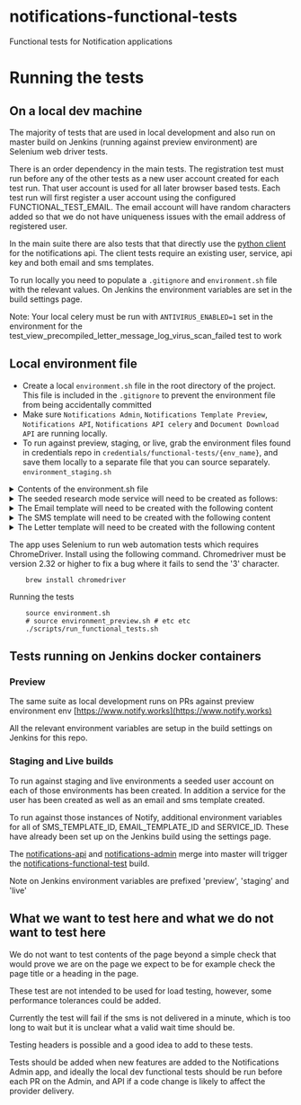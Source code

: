 # notifications-functional-tests
Functional tests for Notification applications

# Running the tests

## On a local dev machine

The majority of tests that are used in local development and also run on master build on Jenkins (running against preview environment) are Selenium web driver tests.

There is an order dependency in the main tests. The registration test must run before any of the other tests as a new user account created for each test run. That user account is used for all later browser based tests. Each test run will first register a user account using the configured FUNCTIONAL_TEST_EMAIL. The email account will have random characters added so that we do not have uniqueness issues with the email address of registered user.

In the main suite there are also tests that that directly use the [python client](https://github.com/alphagov/notifications-python-client) for the notifications api. The client tests require an existing user, service, api key and both email and sms templates.

To run locally you need to populate a `.gitignore` and `environment.sh` file with the relevant values. On Jenkins the environment variables are set in the build settings page.

Note: Your local celery must be run with `ANTIVIRUS_ENABLED=1` set in the environment for the test_view_precompiled_letter_message_log_virus_scan_failed test to work

## Local environment file

- Create a local `environment.sh` file in the root directory of the project.
This file is included in the `.gitignore` to prevent the environment file from being accidentally committed
- Make sure `Notifications Admin`, `Notifications Template Preview`, `Notifications API`, `Notifications API celery` and `Document Download API` are running locally.
- To run against preview, staging, or live, grab the environment files found in credentials repo in `credentials/functional-tests/{env_name}`, and save them locally to a separate file that you can source separately. `environment_staging.sh`

<details>
    <summary>Contents of the environment.sh file</summary>

```shell
export ENVIRONMENT=dev  # for local environments use dev
export TEST_NUMBER= [use your own number or a TV block number like 07700900001]
export FUNCTIONAL_TEST_EMAIL= # the account to create new users for in test_registration
export FUNCTIONAL_TEST_PASSWORD=xxx # password for user account above (created automatically in test)
export NOTIFY_SERVICE_API_KEY=xxx  # create an api key for the GOV.UK Notify service via the admin app
export NOTIFY_RESEARCH_SERVICE_NAME=xxx # See seeded service section below for details of the seeded research service.
export NOTIFY_RESEARCH_SERVICE_ID=xxx # create a service in research mode via the admin app and copy the service id here
export NOTIFY_RESEARCH_SERVICE_API_KEY=xxx # create an api key for the Research service via the admin app
export NOTIFY_RESEARCH_SERVICE_API_TEST_KEY=xxx # create a test api key for the Research service via the admin app
export NOTIFY_RESEARCH_EMAIL_REPLY_TO=[a gov email] # this is the second email in the list when the you go to the send email to one recipient screen i.e. not the default but the second one added
export NOTIFY_RESEARCH_MODE_EMAIL= # a seeded account you have created that can only access NOTIFY_RESEARCH_SERVICE_ID
export NOTIFY_RESEARCH_MODE_EMAIL_PASSWORD=xxx # password for the above account
export NOTIFY_RESEARCH_SERVICE_EMAIL_AUTH_ACCOUNT= # a seeded account you have created that can only access NOTIFY_RESEARCH_SERVICE_ID, doesn't need any permissions and must use email auth
export NOTIFY_RESEARCH_ORGANISATION_ID=xxx # id of organisation that seeded service belongs to
export NOTIFY_RESEARCH_SERVICE_INBOUND_NUMBER=07700900500 # dev tests won't actually send any messages to this number
export JENKINS_BUILD_SMS_TEMPLATE_ID=xxx # SMS template id created in research service, contents detailed below
export JENKINS_BUILD_EMAIL_TEMPLATE_ID=xxx # Email template id created in research service, contents detailed below
export JENKINS_BUILD_LETTER_TEMPLATE_ID=xxx # Letter template id created in research service, contents detailed below
export MMG_INBOUND_SMS_USERNAME=username
export MMG_INBOUND_SMS_AUTH=testkey

export DOCUMENT_DOWNLOAD_API_HOST=http://localhost:7000
export DOCUMENT_DOWNLOAD_API_KEY=auth-token # document-download-api auth token

```
</details>

<details>
    <summary>The seeded research mode service will need to be created as follows: </summary>

* Create a service.
  - Store its name in `NOTIFY_RESEARCH_SERVICE_NAME` and its id in `NOTIFY_RESEARCH_SERVICE_ID`
  - set it into research mode
  - grant it the email auth permission ("Allow editing user auth")
  - grant it the precompiled letters permission ("Allow to send precompiled letters")
* Create an organisation
  - Assign the research mode functional test service to this organisation
  - store the organisation's id in `NOTIFY_RESEARCH_ORGANISATION_ID`
  - invite the seeded user (`NOTIFY_RESEARCH_MODE_EMAIL`) to the organisation
* create a test mode API key for it, store that in `NOTIFY_RESEARCH_SERVICE_API_KEY`
* Two email reply-to addresses will have to be added. One default email, the name of which doesn't matter, and a second non-default email, the name of which you should save in `NOTIFY_RESEARCH_EMAIL_REPLY_TO`.
* You will need two Text message senders, one that is the default and another that has a value of "func tests'.
* A seeded user will have to be created and invited to it with the following details:
  - email_address: `NOTIFY_RESEARCH_MODE_EMAIL`
  - phone_number: `TEST_NUMBER`
  - password: `NOTIFY_RESEARCH_MODE_EMAIL_PASSWORD`
  - all permissions for the seeded service.
  - the user should also accept the invite from the seeded organisation
  - sms auth
* A second seeded user will have to be invited with the following details
  - email_address: `NOTIFY_RESEARCH_SERVICE_EMAIL_AUTH_ACCOUNT`, this can be set to `notify-tests-preview+email-auth@digital.cabinet-office.gov.uk` to send auth emails to a test email account.
  - no permissions required
  - email auth
  - The password should be set the same as above - see `NOTIFY_RESEARCH_MODE_EMAIL_PASSWORD`.
* Create a fake inbound number (see notify-api's `flask command insert-inbound-numbers` for more details), and associate it with your seeded service.


</details>

<details>
    <summary>The Email template will need to be created with the following content</summary>


Template name = `Functional Tests - CSV Email Template with Jenkins Build ID`

Subject = `Functional Tests - CSV Email`

Message = `The quick brown fox jumped over the lazy dog. Jenkins build id: ((build_id)).`

</details>

<details>
    <summary>The SMS template will need to be created with the following content</summary>


Template name = `Functional Tests - CSV SMS Template with Jenkins Build ID`

Message = `The quick brown fox jumped over the lazy dog. Jenkins build id: ((build_id)).`

</details>

<details>
    <summary>The Letter template will need to be created with the following content</summary>


Template name = `Functional Tests - CSV Letter Template with Jenkins Build ID`

Main heading = `Functional Tests - CSV Letter`

Message = `The quick brown fox jumped over the lazy dog. Jenkins build id: ((build_id)).`

</details>

The app uses Selenium to run web automation tests which requires ChromeDriver. Install using the following command. Chromedriver must be version 2.32 or higher to fix a bug where it fails to send the '3' character.

```shell
    brew install chromedriver
```

Running the tests

```shell
    source environment.sh
    # source environment_preview.sh # etc etc
    ./scripts/run_functional_tests.sh
```

## Tests running on Jenkins docker containers


### Preview

The same suite as local development runs on PRs against preview environment env [https://www.notify.works](https://www.notify.works)

All the relevant environment variables are setup in the build settings on Jenkins for this repo.


### Staging and Live builds

To run against staging and live environments a seeded user account on each of those environments has been created. In addition a service for the user has been created as well as an email and sms template created.

To run against those instances of Notify, additional environment variables for all of SMS_TEMPLATE_ID, EMAIL_TEMPLATE_ID and SERVICE_ID. These have already been set up on the Jenkins build using the settings page.

The [notifications-api](https://github.com/alphagov/notifications-api) and [notifications-admin](https://github.com/alphagov/notifications-admin) merge into master
will trigger the [notifications-functional-test](https://github.com/alphagov/notifications-functional-tests) build.

Note on Jenkins environment variables are prefixed 'preview', 'staging' and 'live'

## What we want to test here and what we do not want to test here
We do not want to test contents of the page beyond a simple check that would prove we are on the page we expect to be for example check the page title or a heading in the page.

These test are not intended to be used for load testing, however, some performance tolerances could be added.

Currently the test will fail if the sms is not delivered in a minute, which is too long to wait but it is unclear what a valid wait time should be.

Testing headers is possible and a good idea to add to these tests.

Tests should be added when new features are added to the Notifications Admin app, and ideally the local dev functional tests should be run before each PR on the Admin, and API if a code change is likely to affect the provider delivery.

